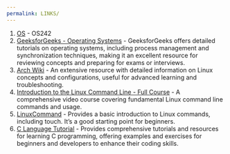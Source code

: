 ```yaml
---
permalink: LINKS/
---
```


1. [OS](https://os.vlsm.org/) - OS242
2. [GeeksforGeeks - Operating Systems](https://www.geeksforgeeks.org/operating-systems/) - GeeksforGeeks offers detailed tutorials on operating systems, including process management and synchronization techniques, making it an excellent resource for reviewing concepts and preparing for exams or interviews.
3. [Arch Wiki](https://wiki.archlinux.org/) - An extensive resource with detailed information on Linux concepts and configurations, useful for advanced learning and troubleshooting.
4. [Introduction to the Linux Command Line - Full Course](https://www.youtube.com/watch?v=IVquJh3DXUA) - A comprehensive video course covering fundamental Linux command line commands and usage.
5. [LinuxCommand](https://linuxcommand.org/) - Provides a basic introduction to Linux commands, including touch. It’s a good starting point for beginners.
6. [C Language Tutorial](https://www.w3schools.com/c/) - Provides comprehensive tutorials and resources for learning C programming, offering examples and exercises for beginners and developers to enhance their coding skills.
